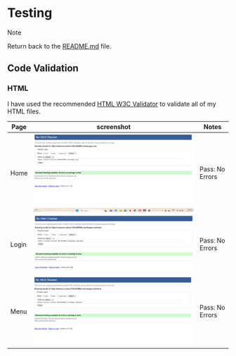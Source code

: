 # Testing

> [!NOTE]  
> Return back to the [README.md](README.md) file.

## Code Validation

### HTML

I have used the recommended [HTML W3C Validator](https://validator.w3.org) to validate all of my HTML files.

| Page | screenshot | Notes |
| --- | --- | --- |
| Home | ![screenshot](documentation/html-homepage-validation.png) | Pass: No Errors |
| Login | ![screenshot](documentation/html-loginpage-validation.png) | Pass: No Errors |
| Menu | ![screenshot](documentation/html-menupage-validation.png) | Pass: No Errors |

